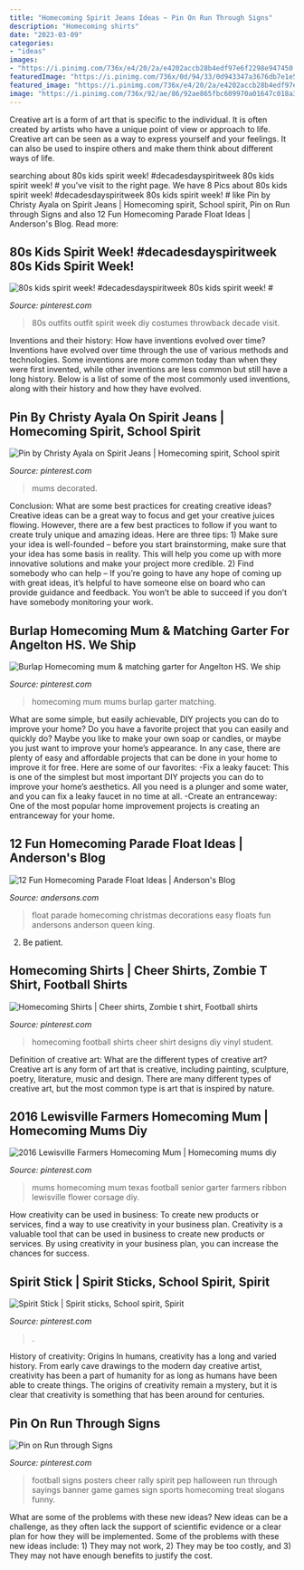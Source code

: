 ```yaml
---
title: "Homecoming Spirit Jeans Ideas ~ Pin On Run Through Signs"
description: "Homecoming shirts"
date: "2023-03-09"
categories:
- "ideas"
images:
- "https://i.pinimg.com/736x/e4/20/2a/e4202accb28b4edf97e6f2298e947450.jpg"
featuredImage: "https://i.pinimg.com/736x/0d/94/33/0d943347a3676db7e1e593c49fd60bc7.jpg"
featured_image: "https://i.pinimg.com/736x/e4/20/2a/e4202accb28b4edf97e6f2298e947450.jpg"
image: "https://i.pinimg.com/736x/92/ae/86/92ae865fbc609970a01647c018a3fb60.jpg"
---
```



Creative art is a form of art that is specific to the individual. It is often created by artists who have a unique point of view or approach to life. Creative art can be seen as a way to express yourself and your feelings. It can also be used to inspire others and make them think about different ways of life.

	

		
searching about 80s kids spirit week! #decadesdayspiritweek 80s kids spirit week! # you've visit to the right page. We have 8 Pics about 80s kids spirit week! #decadesdayspiritweek 80s kids spirit week! # like Pin by Christy Ayala on Spirit Jeans | Homecoming spirit, School spirit, Pin on Run through Signs and also 12 Fun Homecoming Parade Float Ideas | Anderson&#039;s Blog. Read more:
		
    
## 80s Kids Spirit Week! #decadesdayspiritweek 80s Kids Spirit Week! #

<img loading=lazy src="https://i.pinimg.com/736x/e4/20/2a/e4202accb28b4edf97e6f2298e947450.jpg" onerror="this.onerror=null;this.src='https://tse2.mm.bing.net/th?id=OIP.RrT1hKuqmnygEML4OYoEZQHaMJ&amp;pid=15.1';" alt="80s kids spirit week! #decadesdayspiritweek 80s kids spirit week! #">

_Source: pinterest.com_

>80s outfits outfit spirit week diy costumes throwback decade visit. 

	

Inventions and their history: How have inventions evolved over time?
Inventions have evolved over time through the use of various methods and technologies. Some inventions are more common today than when they were first invented, while other inventions are less common but still have a long history. Below is a list of some of the most commonly used inventions, along with their history and how they have evolved.

    
## Pin By Christy Ayala On Spirit Jeans | Homecoming Spirit, School Spirit

<img loading=lazy src="https://i.pinimg.com/736x/a5/43/e9/a543e91350d3debe676f266645966ef4--jeans.jpg" onerror="this.onerror=null;this.src='https://tse1.mm.bing.net/th?id=OIP.Tgu151-dz1d3ihLO_AzcAgHaJ3&amp;pid=15.1';" alt="Pin by Christy Ayala on Spirit Jeans | Homecoming spirit, School spirit">

_Source: pinterest.com_

>mums decorated. 

	

Conclusion: What are some best practices for creating creative ideas?
Creative ideas can be a great way to focus and get your creative juices flowing. However, there are a few best practices to follow if you want to create truly unique and amazing ideas. Here are three tips: 1) Make sure your idea is well-founded – before you start brainstorming, make sure that your idea has some basis in reality. This will help you come up with more innovative solutions and make your project more credible. 2) Find somebody who can help – If you’re going to have any hope of coming up with great ideas, it’s helpful to have someone else on board who can provide guidance and feedback. You won’t be able to succeed if you don’t have somebody monitoring your work.

    
## Burlap Homecoming Mum &amp; Matching Garter For Angelton HS. We Ship

<img loading=lazy src="https://i.pinimg.com/736x/0d/94/33/0d943347a3676db7e1e593c49fd60bc7.jpg" onerror="this.onerror=null;this.src='https://tse2.mm.bing.net/th?id=OIP.-r4206ULJQC9DeLzUJtO8gHaJ5&amp;pid=15.1';" alt="Burlap Homecoming mum &amp; matching garter for Angelton HS. We ship">

_Source: pinterest.com_

>homecoming mum mums burlap garter matching. 

	

What are some simple, but easily achievable, DIY projects you can do to improve your home?
Do you have a favorite project that you can easily and quickly do? Maybe you like to make your own soap or candles, or maybe you just want to improve your home’s appearance. In any case, there are plenty of easy and affordable projects that can be done in your home to improve it for free. Here are some of our favorites: 
-Fix a leaky faucet: This is one of the simplest but most important DIY projects you can do to improve your home’s aesthetics. All you need is a plunger and some water, and you can fix a leaky faucet in no time at all. 
-Create an entranceway: One of the most popular home improvement projects is creating an entranceway for your home.

    
## 12 Fun Homecoming Parade Float Ideas | Anderson&#039;s Blog

<img loading=lazy src="http://www.andersons.com/blog/wp-content/uploads/2014/09/ColorThrones.jpg" onerror="this.onerror=null;this.src='https://tse4.mm.bing.net/th?id=OIP.v6kha5OMOu_MZFeeSV_zzAHaFt&amp;pid=15.1';" alt="12 Fun Homecoming Parade Float Ideas | Anderson&#039;s Blog">

_Source: andersons.com_

>float parade homecoming christmas decorations easy floats fun andersons anderson queen king. 

	

2. Be patient.

    
## Homecoming Shirts | Cheer Shirts, Zombie T Shirt, Football Shirts

<img loading=lazy src="https://i.pinimg.com/736x/be/8e/0b/be8e0b9668580c690c3a601edd2f0476--cheer-shirts-football-shirts.jpg" onerror="this.onerror=null;this.src='https://tse4.mm.bing.net/th?id=OIP.5E6DUC-VnqWsAbPE4kjEywHaJ3&amp;pid=15.1';" alt="Homecoming Shirts | Cheer shirts, Zombie t shirt, Football shirts">

_Source: pinterest.com_

>homecoming football shirts cheer shirt designs diy vinyl student. 

	

Definition of creative art: What are the different types of creative art?
Creative art is any form of art that is creative, including painting, sculpture, poetry, literature, music and design. There are many different types of creative art, but the most common type is art that is inspired by nature.

    
## 2016 Lewisville Farmers Homecoming Mum | Homecoming Mums Diy

<img loading=lazy src="https://i.pinimg.com/736x/33/bf/f5/33bff5a261c4c7731c5c7d6844721249--football-mums-football-season.jpg" onerror="this.onerror=null;this.src='https://tse3.mm.bing.net/th?id=OIP.eXdFOc2lXqhgSE-h1XU9mAHaM_&amp;pid=15.1';" alt="2016 Lewisville Farmers Homecoming Mum | Homecoming mums diy">

_Source: pinterest.com_

>mums homecoming mum texas football senior garter farmers ribbon lewisville flower corsage diy. 

	

How creativity can be used in business: To create new products or services, find a way to use creativity in your business plan.
Creativity is a valuable tool that can be used in business to create new products or services. By using creativity in your business plan, you can increase the chances for success.

    
## Spirit Stick | Spirit Sticks, School Spirit, Spirit

<img loading=lazy src="https://i.pinimg.com/originals/91/70/4f/91704f58fc6d726eb3b17da2d2613364.jpg" onerror="this.onerror=null;this.src='https://tse3.mm.bing.net/th?id=OIP.MbyNz5ZRTaLNE1TntkKMywHaJ4&amp;pid=15.1';" alt="Spirit Stick | Spirit sticks, School spirit, Spirit">

_Source: pinterest.com_

>. 

	

History of creativity: Origins
In humans, creativity has a long and varied history. From early cave drawings to the modern day creative artist, creativity has been a part of humanity for as long as humans have been able to create things. The origins of creativity remain a mystery, but it is clear that creativity is something that has been around for centuries.

    
## Pin On Run Through Signs

<img loading=lazy src="https://i.pinimg.com/736x/92/ae/86/92ae865fbc609970a01647c018a3fb60.jpg" onerror="this.onerror=null;this.src='https://tse1.mm.bing.net/th?id=OIP.cIH30AsiHDi7kasRve9ufQHaNJ&amp;pid=15.1';" alt="Pin on Run through Signs">

_Source: pinterest.com_

>football signs posters cheer rally spirit pep halloween run through sayings banner game games sign sports homecoming treat slogans funny. 

	

What are some of the problems with these new ideas?
New ideas can be a challenge, as they often lack the support of scientific evidence or a clear plan for how they will be implemented. Some of the problems with these new ideas include: 1) They may not work, 2) They may be too costly, and 3) They may not have enough benefits to justify the cost.

